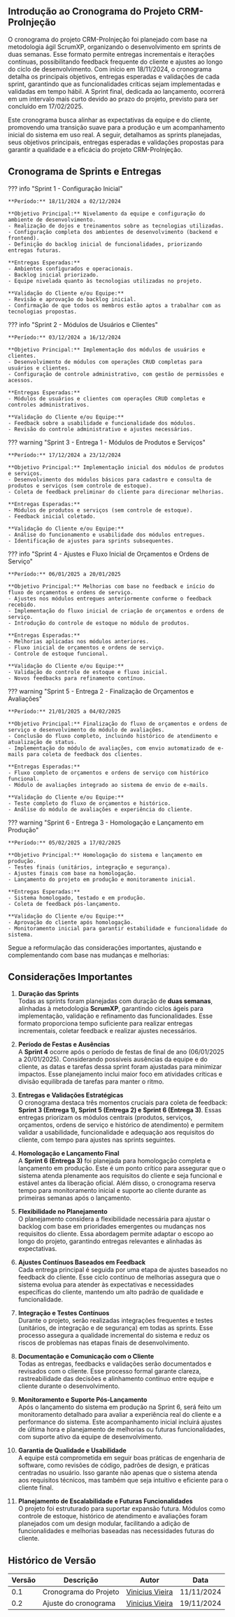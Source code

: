 ## Introdução ao Cronograma do Projeto CRM-ProInjeção

O cronograma do projeto CRM-ProInjeção foi planejado com base na metodologia ágil ScrumXP, organizando o desenvolvimento em sprints de duas semanas. Esse formato permite entregas incrementais e iterações contínuas, possibilitando feedback frequente do cliente e ajustes ao longo do ciclo de desenvolvimento. Com início em 18/11/2024, o cronograma detalha os principais objetivos, entregas esperadas e validações de cada sprint, garantindo que as funcionalidades críticas sejam implementadas e validadas em tempo hábil. A Sprint final, dedicada ao lançamento, ocorrerá em um intervalo mais curto devido ao prazo do projeto, previsto para ser concluído em 17/02/2025.

Este cronograma busca alinhar as expectativas da equipe e do cliente, promovendo uma transição suave para a produção e um acompanhamento inicial do sistema em uso real. A seguir, detalhamos as sprints planejadas, seus objetivos principais, entregas esperadas e validações propostas para garantir a qualidade e a eficácia do projeto CRM-ProInjeção.

## Cronograma de Sprints e Entregas

??? info "Sprint 1 - Configuração Inicial"

    **Período:** 18/11/2024 a 02/12/2024  

    **Objetivo Principal:** Nivelamento da equipe e configuração do ambiente de desenvolvimento.  
    - Realização de dojos e treinamentos sobre as tecnologias utilizadas.  
    - Configuração completa dos ambientes de desenvolvimento (backend e frontend).  
    - Definição do backlog inicial de funcionalidades, priorizando entregas futuras.  

    **Entregas Esperadas:**  
    - Ambientes configurados e operacionais.  
    - Backlog inicial priorizado.  
    - Equipe nivelada quanto às tecnologias utilizadas no projeto.  

    **Validação do Cliente e/ou Equipe:**  
    - Revisão e aprovação do backlog inicial.  
    - Confirmação de que todos os membros estão aptos a trabalhar com as tecnologias propostas.  

??? info "Sprint 2 - Módulos de Usuários e Clientes"

    **Período:** 03/12/2024 a 16/12/2024  

    **Objetivo Principal:** Implementação dos módulos de usuários e clientes.  
    - Desenvolvimento de módulos com operações CRUD completas para usuários e clientes.  
    - Configuração de controle administrativo, com gestão de permissões e acessos.  

    **Entregas Esperadas:**  
    - Módulos de usuários e clientes com operações CRUD completas e controles administrativos.  

    **Validação do Cliente e/ou Equipe:**  
    - Feedback sobre a usabilidade e funcionalidade dos módulos.  
    - Revisão do controle administrativo e ajustes necessários.  

??? warning "Sprint 3 - Entrega 1 - Módulos de Produtos e Serviços"

    **Período:** 17/12/2024 a 23/12/2024  

    **Objetivo Principal:** Implementação inicial dos módulos de produtos e serviços.  
    - Desenvolvimento dos módulos básicos para cadastro e consulta de produtos e serviços (sem controle de estoque).  
    - Coleta de feedback preliminar do cliente para direcionar melhorias.  

    **Entregas Esperadas:**  
    - Módulos de produtos e serviços (sem controle de estoque).  
    - Feedback inicial coletado.  

    **Validação do Cliente e/ou Equipe:**  
    - Análise do funcionamento e usabilidade dos módulos entregues.  
    - Identificação de ajustes para sprints subsequentes.  

??? info "Sprint 4 - Ajustes e Fluxo Inicial de Orçamentos e Ordens de Serviço"

    **Período:** 06/01/2025 a 20/01/2025  

    **Objetivo Principal:** Melhorias com base no feedback e início do fluxo de orçamentos e ordens de serviço.  
    - Ajustes nos módulos entregues anteriormente conforme o feedback recebido.  
    - Implementação do fluxo inicial de criação de orçamentos e ordens de serviço.  
    - Introdução do controle de estoque no módulo de produtos.  

    **Entregas Esperadas:**  
    - Melhorias aplicadas nos módulos anteriores.  
    - Fluxo inicial de orçamentos e ordens de serviço.  
    - Controle de estoque funcional.  

    **Validação do Cliente e/ou Equipe:**  
    - Validação do controle de estoque e fluxo inicial.  
    - Novos feedbacks para refinamento contínuo.  


??? warning "Sprint 5 - Entrega 2 - Finalização de Orçamentos e Avaliações"

    **Período:** 21/01/2025 a 04/02/2025  

    **Objetivo Principal:** Finalização do fluxo de orçamentos e ordens de serviço e desenvolvimento do módulo de avaliações.  
    - Conclusão do fluxo completo, incluindo histórico de atendimento e atualização de status.  
    - Implementação do módulo de avaliações, com envio automatizado de e-mails para coleta de feedback dos clientes.  

    **Entregas Esperadas:**  
    - Fluxo completo de orçamentos e ordens de serviço com histórico funcional.  
    - Módulo de avaliações integrado ao sistema de envio de e-mails.  

    **Validação do Cliente e/ou Equipe:**  
    - Teste completo do fluxo de orçamentos e histórico.  
    - Análise do módulo de avaliações e experiência do cliente.  


??? warning "Sprint 6 - Entrega 3 - Homologação e Lançamento em Produção"

    **Período:** 05/02/2025 a 17/02/2025  

    **Objetivo Principal:** Homologação do sistema e lançamento em produção.  
    - Testes finais (unitários, integração e segurança).  
    - Ajustes finais com base na homologação.  
    - Lançamento do projeto em produção e monitoramento inicial.  

    **Entregas Esperadas:**  
    - Sistema homologado, testado e em produção.  
    - Coleta de feedback pós-lançamento.  

    **Validação do Cliente e/ou Equipe:**  
    - Aprovação do cliente após homologação.  
    - Monitoramento inicial para garantir estabilidade e funcionalidade do sistema.  


Segue a reformulação das considerações importantes, ajustando e complementando com base nas mudanças e melhorias:

## Considerações Importantes

1. **Duração das Sprints**  
   Todas as sprints foram planejadas com duração de **duas semanas**, alinhadas à metodologia **ScrumXP**, garantindo ciclos ágeis para implementação, validação e refinamento das funcionalidades. Esse formato proporciona tempo suficiente para realizar entregas incrementais, coletar feedback e realizar ajustes necessários.

2. **Período de Festas e Ausências**  
   A **Sprint 4** ocorre após o período de festas de final de ano (06/01/2025 a 20/01/2025). Considerando possíveis ausências da equipe e do cliente, as datas e tarefas dessa sprint foram ajustadas para minimizar impactos. Esse planejamento inclui maior foco em atividades críticas e divisão equilibrada de tarefas para manter o ritmo.

3. **Entregas e Validações Estratégicas**  
   O cronograma destaca três momentos cruciais para coleta de feedback: **Sprint 3 (Entrega 1), Sprint 5 (Entrega 2) e Sprint 6 (Entrega 3)**. Essas entregas priorizam os módulos centrais (produtos, serviços, orçamentos, ordens de serviço e histórico de atendimento) e permitem validar a usabilidade, funcionalidade e adequação aos requisitos do cliente, com tempo para ajustes nas sprints seguintes.

4. **Homologação e Lançamento Final**  
   A **Sprint 6 (Entrega 3)** foi planejada para homologação completa e lançamento em produção. Este é um ponto crítico para assegurar que o sistema atenda plenamente aos requisitos do cliente e seja funcional e estável antes da liberação oficial. Além disso, o cronograma reserva tempo para monitoramento inicial e suporte ao cliente durante as primeiras semanas após o lançamento.

5. **Flexibilidade no Planejamento**  
   O planejamento considera a flexibilidade necessária para ajustar o backlog com base em prioridades emergentes ou mudanças nos requisitos do cliente. Essa abordagem permite adaptar o escopo ao longo do projeto, garantindo entregas relevantes e alinhadas às expectativas.

6. **Ajustes Contínuos Baseados em Feedback**  
   Cada entrega principal é seguida por uma etapa de ajustes baseados no feedback do cliente. Esse ciclo contínuo de melhorias assegura que o sistema evolua para atender às expectativas e necessidades específicas do cliente, mantendo um alto padrão de qualidade e funcionalidade.

7. **Integração e Testes Contínuos**  
   Durante o projeto, serão realizadas integrações frequentes e testes (unitários, de integração e de segurança) em todas as sprints. Esse processo assegura a qualidade incremental do sistema e reduz os riscos de problemas nas etapas finais de desenvolvimento.

8. **Documentação e Comunicação com o Cliente**  
   Todas as entregas, feedbacks e validações serão documentados e revisados com o cliente. Esse processo formal garante clareza, rastreabilidade das decisões e alinhamento contínuo entre equipe e cliente durante o desenvolvimento.

9. **Monitoramento e Suporte Pós-Lançamento**  
   Após o lançamento do sistema em produção na Sprint 6, será feito um monitoramento detalhado para avaliar a experiência real do cliente e a performance do sistema. Este acompanhamento inicial incluirá ajustes de última hora e planejamento de melhorias ou futuras funcionalidades, com suporte ativo da equipe de desenvolvimento.

10. **Garantia de Qualidade e Usabilidade**  
    A equipe está comprometida em seguir boas práticas de engenharia de software, como revisões de código, padrões de design, e práticas centradas no usuário. Isso garante não apenas que o sistema atenda aos requisitos técnicos, mas também que seja intuitivo e eficiente para o cliente final.

11. **Planejamento de Escalabilidade e Futuras Funcionalidades**  
    O projeto foi estruturado para suportar expansão futura. Módulos como controle de estoque, histórico de atendimento e avaliações foram planejados com um design modular, facilitando a adição de funcionalidades e melhorias baseadas nas necessidades futuras do cliente.


## Histórico de Versão

<center>

| Versão | Descrição             | Autor                                                 | Data       |
| ------ | --------------------- | ----------------------------------------------------- | ---------- |
| 0.1    | Cronograma do Projeto | [Vinicius Vieira](http://github.com/viniciusvieira00) | 11/11/2024 |
| 0.2    | Ajuste do cronograma  | [Vinicius Vieira](http://github.com/viniciusvieira00) | 19/11/2024 |

</center>